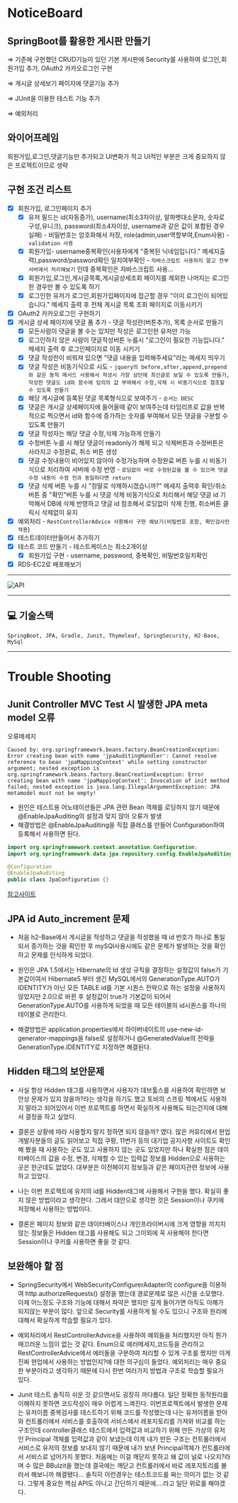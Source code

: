 # NoticeBoard

## SpringBoot를 활용한 게시판 만들기

⇒ 기존에 구현했던 CRUD기능이 있던 기본 게시판에 Security를 사용하여 로그인,회원가입 추가, OAuth2 카카오로그인 구현

⇒ 게시글 상세보기 페이지에 댓글기능 추가

⇒ JUnit을 이용한 테스트 기능 추가

⇒ 예외처리 

## 와이어프레임

회원가입,로그인,댓글기능만 추가되고 UI변화가 적고 UI적인 부분은 크게 중요하지 않은 프로젝트이므로 생략

## 구현 조건 리스트

- [x]  회원가입, 로그인페이지 추가
    - [x]  유저 필드는 id(자동증가), username(최소3자이상, 알파벳대소문자, 숫자로 구성,유니크), password(최소4자이상, username과 같은 값이 포함된 경우 실패) - 비밀번호는 암호화해서 저장, role(admin,user역할부여,Enum사용) - `validation 사용`
    - [x]  회원가입- username중복확인(사용자에게 "중복된 닉네임입니다." 메세지출력),password/password확인 일치여부확인 - `자바스크립트 사용하지 말고 전부 서버에서 처리해보기` 인데 중복확인은 자바스크립트 사용...
    - [x]  회원가입,로그인,게시글목록,게시글상세조회 페이지를 제외한 나머지는 로그인 한 경우만 볼 수 있도록 하기
    - [x]  로그인한 유저가 로그인,회원가입페이지에 접근할 경우 "이미 로그인이 되어있습니다." 메세지 출력 후 전체 게시글 목록 조회 페이지로 이동시키기
- [x]  OAuth2 카카오로그인 구현하기
- [x]  게시글 상세 페이지에 댓글 폼 추가 - 댓글 작성란(버튼추가), 목록 순서로 만들기
    - [x]  모든사람이 댓글을 볼 수는 있지만 작성은 로그인한 유저만 가능
    - [x]  로그인하지 않은 사람이 댓글작성버튼 누를시 "로그인이 필요한 기능입니다." 메세지 출력 후 로그인페이지로 이동 시키기
    - [x]  댓글 작성란이 비워져 있으면 "댓글 내용을 입력해주세요"라는 메세지 띄우기
    - [x]  댓글 작성은 비동기식으로 시도  - `jquery의 before,after,append,prepend 와 같은 동적 메서드 사용해서 작성시 가장 상단에 최신글로 보일 수 있도록 만들기, 작성한 댓글도 id와 함수에 임의의 값 부여해서 수정,삭제 시 비동기식으로 참조할 수 있도록 만들기`
    - [x]  해당 게시글에 등록된 댓글 목록형식으로 보여주기 - `순서는 DESC`
    - [x]  댓글은 게시글 상세페이지에 들어올때 같이 보여주는데 타임리프로 값을 반복적으로 찍으면서 id와 함수에 증가하는 숫자를 부여해서 모든 댓글을 구분할 수 있도록 만들기
    - [x]  댓글 작성자는 해당 댓글 수정,삭제 가능하게 만들기
    - [x]  수정버튼 누를 시 해당 댓글이 readonly가 해제 되고 삭제버튼과 수정버튼은 사라지고 수정완료, 취소 버튼 생성
    - [x]  댓글 수정내용이 비어있지 않아야 수정가능하며 수정완료 버튼 누를 시 비동기식으로 처리하여 서버에 수정 반영 - `로딩없이 바로 수정된값을 볼 수 있으며 댓글 수정 내용이 수정 전과 동일하다면 return`
    - [x]  댓글 삭제 버튼 누를 시 "정말로 삭제하시겠습니까?" 메세지 출력후 확인/취소 버튼 중 "확인"버튼 누를 시 댓글 삭제 비동기식으로 처리해서 해당 댓글 id 기억해서 DB에 삭제 반영하고 댓글 id 참조해서 로딩없이 삭제 진행, 취소버튼 클릭시 삭제없이 유지
- [x]  예외처리 - `RestControllerAdvice 사용해서 구현 해보기(비밀번호 포함, 확인검사만 적용`)
- [x]  테스트데이터만들어서 추가하기
- [x]  테스트 코드 만들기 - 테스트케이스는 최소2개이상
    - [x]  회원가입 구현 - username, password, 중복확인, 비밀번호일치확인
- [x]  RDS-EC2로 배포해보기
---

![API](https://github.com/Sollertia/SpringProject/blob/main/images/noticeboard_API.png)

---

## 💻 기술스택

    SpringBoot, JPA, Gradle, Junit, Thymeleaf, SpringSecurity, H2-Base, MySql
---


# Trouble Shooting

## Junit Controller MVC Test 시 발생한 JPA meta model 오류

오류메세지
```
Caused by: org.springframework.beans.factory.BeanCreationException: Error creating bean with name 'jpaAuditingHandler': Cannot resolve reference to bean 'jpaMappingContext' while setting constructor argument; nested exception is org.springframework.beans.factory.BeanCreationException: Error creating bean with name 'jpaMappingContext': Invocation of init method failed; nested exception is java.lang.IllegalArgumentException: JPA metamodel must not be empty!
```
- 원인은 테스트용 어노테이션들은 JPA 관련 Bean 객체를 로딩하지 않기 때문에 @EnableJpaAuditing의 설정과 맞지 않아 오류가 발생
- 해결방법은 @EnableJpaAuditing을 직접 클래스를 만들어 Configuration하여 등록해서 사용하면 된다.
```java
import org.springframework.context.annotation.Configuration;
import org.springframework.data.jpa.repository.config.EnableJpaAuditing;

@Configuration
@EnableJpaAuditing
public class JpaConfiguration {}
```
[참고사이트](https://stackoverflow.com/questions/51467132/spring-webmvctest-with-enablejpa-annotation)



## JPA id Auto_increment 문제 
- 처음 h2-Base에서 게시글을 작성하고 댓글을 작성했을 때 id 번호가 하나로 통일되서 증가하는 것을 확인한 후 mySQl사용시에도 같은 문제가 발생하는 것을 확인하고 문제를 인식하게 되었다.

- 원인은 JPA 1.5에서는 Hibernate의 Id 생성 규칙을 결정하는 설정값이 false가 기본값이여서 Hibernate5 부터 생긴 MySQL에서의 GenerationType.AUTO가 IDENTITY가 아닌 모든 TABLE id를 기본 시퀀스 전략으로 하는 설정을 사용하지 않았지만 2.0으로 바뀐 후 설정값이 true가 기본값이 되어서 GenerationType.AUTO를 사용하게 되었을 때 모든 테이블의 id시퀀스를 하나의 테이블로 관리한다.

- 해결방법은 application.properties에서 하이버네이트의 use-new-id-generator-mappings을 false로 설정하거나 @GeneratedValue의 전략을 GenerationType.IDENTITY로 지정하면 해결된다.



## Hidden 태그의 보안문제
- 사실 항상 Hidden 태그를 사용하면서 사용자가 데브툴스를 사용하여 확인하면 보안상 문제가 있지 않을까?라는 생각을 하기도 했고 토비의 스프링 책에서도 사용하지 말라고 되어있어서 이번 프로젝트를 하면서 확실하게 사용해도 되는건지에 대해서 결정을 하고 싶었다.

- 결론은 상황에 따라 사용할지 말지 정하면 되지 않을까? 였다. 많은 커뮤티에서 현업 개발자분들의 글도 읽어보고 직접 쿠팡, 11번가 등의 대기업 공지사항 사이트도 확인해 봤을 때 사용하는 곳도 있고 사용하지 않는 곳도 있었지만 하나 확실한 점은 데이터베이스의 값을 수정, 변경, 삭제할 수 있는 입력값 정보를 Hidden으로 사용하는 곳은 한군데도 없었다. 대부분은 이전페이지 정보등과 같은 페이지관련 정보에 사용하고 있었다.

- 나는 이번 프로젝트에 유저의 id를 Hidden태그에 사용해서 구현을 했다. 확실히 좋지 않은 방법이라고 생각한다. 그래서 대안으로 생각한 것은 Session이나 쿠키에 저장해서 사용하는 방법이다.

- 결론은 페이지 정보와 같은 데이터베이스나 개인프라이버시에 크게 영향을 끼치지 않는 정보들은 Hidden 태그를 사용해도 되고 그이외에 꼭 사용해야 한다면 Session이나 쿠키를 사용하면 좋을 것 같다.



## 보완해야 할 점
- SpringSecurity에서  WebSecurityConfigurerAdapter의 configure을 이용하여 http.authorizeRequests() 설정을 했는데 경로문제로 많은 시간을 소모했다. 이제 어느정도 구조와 기능에 대해서 파악은 했지만 깊게 들어가면 아직도 이해가 되지않는 부분이 많다. 앞으로 Security를 사용하게 될 수도 있으니 구조와 원리에 대해서 확실하게 학습할 필요가 있다.

- 예외처리에서 RestControllerAdvice을 사용하여 예외들을 처리했지만 아직 뭔가 매끄러운 느낌이 없는 것 같다. Enum으로 에러메세지,코드등을 관리하고 RestControllerAdvice에서 에러들을 구분하여 처리할 수 있게 구조를 짰지만 이게 진짜 현업에서 사용하는 방법인지?에 대한 의구심이 들었다. 예외처리는 매우 중요한 부분이라고 생각하기 때문에 다시 한번 여러가지 방법과 구조로 학습할 필요가 있다.

- Junit 테스트 솔직히 쉬운 것 같으면서도 굉장히 까다롭다. 일단 정확한 동작원리를 이해하지 못하면 코드작성이 매우 어렵게 느껴진다. 
이번프로젝트에서 발생한 문제는 유저이름 중복검사를 테스트하기 위해 코드를 작성했는데 나는 유저이름을 받아와 컨트롤러에서 서비스를 호출하여 서비스에서 레포지토리를 가져와 비교를 하는 구조인데 
controller클래스 테스트에서 입력값과 비교하기 위해 만든 가상의 유저인 Principal 객체를 입력값과 같이 보냈는데 이게 내가 만든 구조는 컨트롤러에서 서비스로 유저의 정보를 보내지 않기 때문에 
내가 보낸 Principal객체가 컨트롤러에서 서비스로 넘어가지 못했다. 처음에는 이걸 깨닫지 못하고 왜 값이 널로 나오지?라며 수 많은 BBulzit을 했는데 결국에는 깨닫고 컨트롤러에서 바로 레포지토리를 불러서 해보니까 해결됐다... 솔직히 이런경우는 테스트코드를 짜는 의미가 없는 것 같다. 그렇게 중요한 핵심 API도 아니고 간단하기 때문에....라고 일단 위로를 해야겠다.












